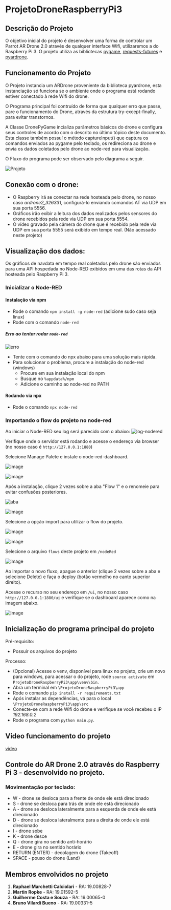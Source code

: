 # ProjetoDroneRaspberryPi3

## Descrição do Projeto
O objetivo inicial do projeto é desenvolver uma forma de controlar um Parrot AR Drone 2.0 através de qualquer interface Wifi, utilizaremos a do Raspberry Pi 3.
O projeto utiliza as bibliotecas [pygame](https://www.pygame.org/), [requests-futures](https://pypi.org/project/requests-futures/) e [pyardrone](https://pypi.org/project/pyardrone/).

## Funcionamento do Projeto
O Projeto instancia um ARDrone proveniente da biblioteca pyardrone, esta instanciação só funciona se o ambiente onde o programa está rodando estiver conectado à rede Wifi do drone.

O Programa principal foi contruído de forma que qualquer erro que passe, pare o funcionamento do Drone, através da estrutura try-except-finally, para evitar transtornos.

A Classe DronePyGame incializa parâmetros básicos do drone e configura seus controles de acordo com o descrito no último tópico deste documento. Esta classe também possuí o método captureInput() que captura os comandos enviados ao pygame pelo teclado, os redireciona ao drone e envia os dados coletados pelo drone ao node-red para visualização.

O Fluxo do programa pode ser observado pelo diagrama a seguir.

![Projeto](https://user-images.githubusercontent.com/79259612/200931415-5a4eb9a5-7df6-4a13-acb3-78b0a561a50c.png)

## Conexão com o drone:
- O Raspberry irá se conectar na rede hosteada pelo drone, no nosso caso _ardrone2_326331_, configurá-lo enviando comandos AT via UDP em sua porta 5556.
- Gráficos irão exibir a leitura dos dados realizados pelos sensores do drone recebidos pela rede via UDP em sua porta 5554.
- O vídeo gravado pela câmera do drone que é recebido pela rede via UDP em sua porta 5555 será exibido em tempo real. (Não acessado neste projeto)

## Visualização dos dados:
Os gráficos de navdata em tempo real coletados pelo drone são enviados para uma API hospedada no Node-RED exibidos em uma das rotas da API hosteada pelo Raspberry Pi 3.

### Inicializar o Node-RED
#### Instalação via npm
- Rode o comando ```npm install -g node-red``` (adicione sudo caso seja linux)
- Rode com o comando ```node-red```

##### Erro ao tentar rodar ```node-red```

![erro](https://user-images.githubusercontent.com/79259612/200924382-a38b0485-8a70-42e1-afdb-ec2e9e4e5625.png)

- Tente com o comando do npx abaixo para uma solução mais rápida.
- Para solucionar o problema, procure a instalação do node-red (windows)
  - Procure em sua instalação local do npm
  - Busque no ```%appdata%/npm```
  - Adicione o caminho ao node-red no PATH

#### Rodando via npx
- Rode o comando ```npx node-red```

### Importando o flow do projeto no node-red
Ao iniciar o Node-RED seu log será parecido com o abaixo:
![log-nodered](https://user-images.githubusercontent.com/79259612/200917584-af2ca2e0-c22e-4ab3-bb06-c13f9d1db9d4.png)

Verifique onde o servidor está rodando e acesse o endereço via browser (no nosso caso é ```http://127.0.0.1:1880```)

Selecione Manage Palete e instale o node-red-dashboard.

![image](https://user-images.githubusercontent.com/79259612/200922821-167ac87e-925c-4c65-ae37-53bc664c31a4.png)

![image](https://user-images.githubusercontent.com/79259612/200919593-3bc7edab-f8cf-4ded-beea-57b3ffeb692a.png)


Após a instalação, clique 2 vezes sobre a aba "Flow 1" e o renomeie para evitar confusões posteriores.

![aba](https://user-images.githubusercontent.com/79259612/200923311-e42e3dcf-e923-43f8-b422-dee4574be38e.png)

![image](https://user-images.githubusercontent.com/79259612/200918261-2d6dc995-6e06-4f48-a7d6-1d6c95800cfd.png)

Selecione a opção import para utilizar o flow do projeto.

![image](https://user-images.githubusercontent.com/79259612/200923577-611bc733-118c-4b3a-8337-464b933c85e3.png)

![image](https://user-images.githubusercontent.com/79259612/200920071-d765e9f6-cff3-4e90-a64e-c941754b2d15.png)

Selecione o arquivo ```flows``` deste projeto em ```/nodeRed```

![image](https://user-images.githubusercontent.com/79259612/200920104-3190476d-17ee-4f47-9ad4-4c8601cb1572.png)

Ao importar o novo fluxo, apague o anterior (clique 2 vezes sobre a aba e selecione Delete) e faça o deploy (botão vermelho no canto superior direito).

Acesse o recurso no seu endereço em ```/ui```, no nosso caso ```http://127.0.0.1:1880/ui``` e verifique se o dashboard aparece como na imagem abaixo.

![image](https://user-images.githubusercontent.com/79259612/200920679-4058e4a9-e8ed-4e59-851f-d0d469bcb9e7.png)

## Inicialização do programa principal do projeto
Pré-requisito:

- Possuir os arquivos do projeto

Processo:
- (Opcional) Acesse o venv, disponível para linux no projeto, crie um novo para windows, para acessar o do projeto, rode ```source activate``` em ```ProjetoDroneRaspberryPi3\app\venv\bin```.
- Abra um terminal em ```\ProjetoDroneRaspberryPi3\app```
- Rode o comando ```pip install -r requirements.txt```
- Após instalar as dependências, vá para o local ```\ProjetoDroneRaspberryPi3\app\src```
- Conecte-se com a rede Wifi do drone e verifique se você recebeu o IP _192.168.0.2_
- Rode o programa com ```python main.py```.

## Video funcionamento do projeto
[video](https://photos.google.com/share/AF1QipMcTcIndOaif6v1FnlJ9ThuYLIombpLSsOZHy99tOkGJtryDkd5cYWfl9oTqSN7AQ/photo/AF1QipP9qZLpLJhazRpsbPgXiWuU8rdPuFk_-lyoUkCN?key=ZkZkN09JbFRDdm9uZ01fMENjX2xyYjJfVVNtelZ3)

## Controle do AR Drone 2.0 através do Raspberry Pi 3 - desenvolvido no projeto.
### Movimentação por teclado:
  - W - drone se desloca para a frente de onde ele está direcionado
  - S - drone se desloca para trás de onde ele está direcionado
  - A - drone se desloca lateralmente para a esquerda de onde ele está direcionado
  - D - drone se desloca lateralmente para a direita de onde ele está direcionado
  - I - drone sobe
  - K - drone desce
  - Q - drone gira no sentido anti-horário
  - E - drone gira no sentido horário
  - RETURN (ENTER) - decolagem do drone (Takeoff)
  - SPACE - pouso do drone (Land)

## Membros envolvidos no projeto
1. **Raphael Marchetti Calciolari** - RA: 19.00828-7
2. **Martin Ropke** - RA: 19.01592-5
3. **Guilherme Costa e Souza** - RA: 19.00065-0
4. **Bruno Vilardi Bueno** - RA: 19.00331-5
